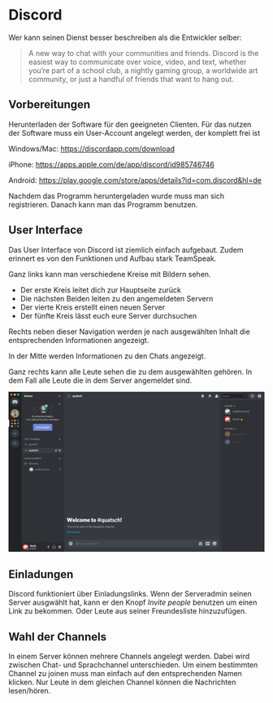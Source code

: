 # Discord

Wer kann seinen Dienst besser beschreiben als die Entwickler selber:

> A new way to chat with your communities and friends.
Discord is the easiest way to communicate over voice, video, and text, whether you’re part of a school club, a nightly gaming group, a worldwide art community, or just a handful of friends that want to hang out.

## Vorbereitungen

Herunterladen der Software für den geeigneten Clienten. Für das nutzen der Software muss ein User-Account angelegt werden, der komplett frei ist

Windows/Mac: https://discordapp.com/download

iPhone: https://apps.apple.com/de/app/discord/id985746746

Android: https://play.google.com/store/apps/details?id=com.discord&hl=de

Nachdem das Programm heruntergeladen wurde muss man sich registrieren. Danach kann man das Programm benutzen.

## User Interface

Das User Interface von Discord ist ziemlich einfach aufgebaut. Zudem erinnert es von den Funktionen und Aufbau stark TeamSpeak. 

Ganz links kann man verschiedene Kreise mit Bildern sehen. 
* Der erste Kreis leitet dich zur Hauptseite zurück
* Die nächsten Beiden leiten zu den angemeldeten Servern
* Der vierte Kreis erstellt einen neuen Server
* Der fünfte Kreis lässt euch eure Server durchsuchen

Rechts neben dieser Navigation werden je nach ausgewählten Inhalt die entsprechenden Informationen angezeigt. 

In der Mitte werden Informationen zu den Chats angezeigt.

Ganz rechts kann alle Leute sehen die zu dem ausgewählten gehören. In dem Fall alle Leute die in dem Server angemeldet sind.


<img src="img/discord_ui.png" />

## Einladungen

Discord funktioniert über Einladungslinks. Wenn der Serveradmin seinen Server ausgwählt hat, kann er den Knopf *Invite people* benutzen um einen Link zu bekommen. Oder Leute aus seiner Freundesliste hinzuzufügen.

## Wahl der Channels

In einem Server können mehrere Channels angelegt werden. Dabei wird zwischen Chat- und Sprachchannel unterschieden. Um einem bestimmten Channel zu joinen muss man einfach auf den entsprechenden Namen klicken. Nur Leute in dem gleichen Channel können die Nachrichten lesen/hören.



